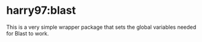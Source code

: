 # harry97:blast

This is a very simple wrapper package that sets the global variables needed for Blast to work.